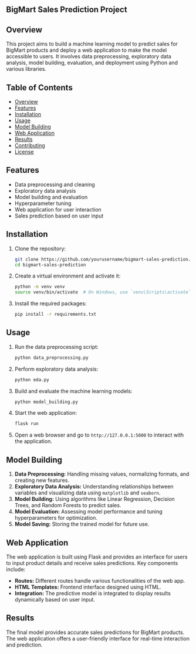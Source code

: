 ## BigMart Sales Prediction Project

## Overview

This project aims to build a machine learning model to predict sales for BigMart products and deploy a web application to make the model accessible to users. It involves data preprocessing, exploratory data analysis, model building, evaluation, and deployment using Python and various libraries.

## Table of Contents

- [Overview](#overview)
- [Features](#features)
- [Installation](#installation)
- [Usage](#usage)
- [Model Building](#model-building)
- [Web Application](#web-application)
- [Results](#results)
- [Contributing](#contributing)
- [License](#license)

## Features

- Data preprocessing and cleaning
- Exploratory data analysis
- Model building and evaluation
- Hyperparameter tuning
- Web application for user interaction
- Sales prediction based on user input

## Installation

1. Clone the repository:
   ```bash
   git clone https://github.com/yourusername/bigmart-sales-prediction.git
   cd bigmart-sales-prediction
   ```

2. Create a virtual environment and activate it:
   ```bash
   python -m venv venv
   source venv/bin/activate  # On Windows, use `venv\Scripts\activate`
   ```

3. Install the required packages:
   ```bash
   pip install -r requirements.txt
   ```

## Usage

1. Run the data preprocessing script:
   ```bash
   python data_preprocessing.py
   ```

2. Perform exploratory data analysis:
   ```bash
   python eda.py
   ```

3. Build and evaluate the machine learning models:
   ```bash
   python model_building.py
   ```

4. Start the web application:
   ```bash
   flask run
   ```

5. Open a web browser and go to `http://127.0.0.1:5000` to interact with the application.

## Model Building

1. **Data Preprocessing:** Handling missing values, normalizing formats, and creating new features.
2. **Exploratory Data Analysis:** Understanding relationships between variables and visualizing data using `matplotlib` and `seaborn`.
3. **Model Building:** Using algorithms like Linear Regression, Decision Trees, and Random Forests to predict sales.
4. **Model Evaluation:** Assessing model performance and tuning hyperparameters for optimization.
5. **Model Saving:** Storing the trained model for future use.

## Web Application

The web application is built using Flask and provides an interface for users to input product details and receive sales predictions. Key components include:

- **Routes:** Different routes handle various functionalities of the web app.
- **HTML Templates:** Frontend interface designed using HTML.
- **Integration:** The predictive model is integrated to display results dynamically based on user input.

## Results

The final model provides accurate sales predictions for BigMart products. The web application offers a user-friendly interface for real-time interaction and prediction.

